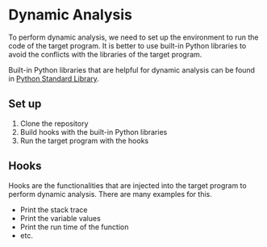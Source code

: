 # Dynamic Analysis

To perform dynamic analysis, we need to set up the environment to run the code of the target program. It is better to use built-in Python libraries to avoid the conflicts with the libraries of the target program.

Built-in Python libraries that are helpful for dynamic analysis can be found in [Python Standard Library](https://docs.python.org/3/library/).

## Set up

1. Clone the repository
2. Build hooks with the built-in Python libraries
3. Run the target program with the hooks

## Hooks

Hooks are the functionalities that are injected into the target program to perform dynamic analysis. There are many examples for this.

- Print the stack trace
- Print the variable values
- Print the run time of the function
- etc.
